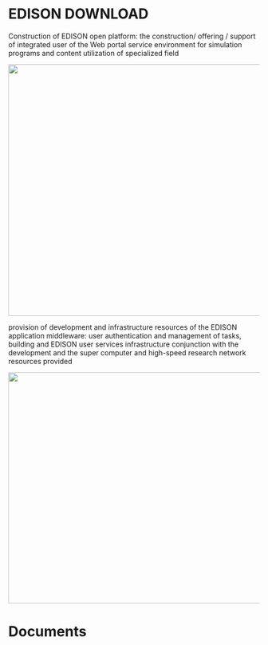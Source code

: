 <h1>EDISON DOWNLOAD</h1>
<p>
Construction of EDISON open platform: the construction/ offering / support of integrated user of the Web portal service environment for simulation programs and content utilization of specialized field
</p>
<img width="746" height="503" src="https://www.edison.re.kr/documents/10194/8702920/dn01_en.png">
<p>
provision of development and infrastructure resources of the EDISON application middleware: user authentication and management of tasks, building and EDISON user services infrastructure conjunction with the development and the super computer and high-speed research network resources provided
</p>
<img width="746" height="462" src="https://www.edison.re.kr/documents/10194/8702920/dn02_en.png">
<h1>Documents</h1>
<div>
</div>
